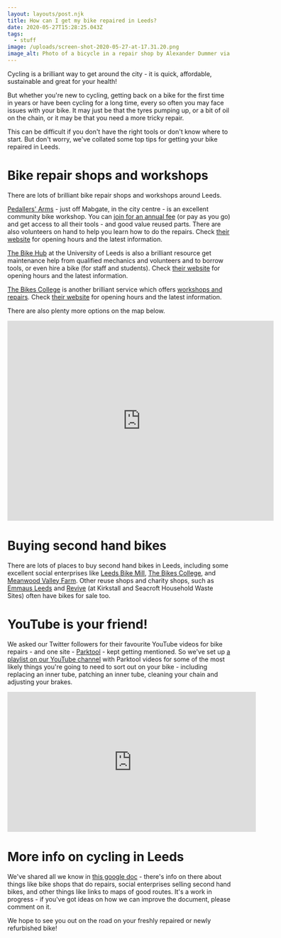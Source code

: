 ```yaml
---
layout: layouts/post.njk
title: How can I get my bike repaired in Leeds?
date: 2020-05-27T15:28:25.043Z
tags:
  - stuff
image: /uploads/screen-shot-2020-05-27-at-17.31.20.png
image_alt: Photo of a bicycle in a repair shop by Alexander Dummer via Canva
---
```

Cycling is a brilliant way to get around the city - it is quick, affordable, sustainable and great for your health!

But whether you're new to cycling, getting back on a bike for the first time in years or have been cycling for a long time, every so often you may face issues with your bike. It may just be that the tyres pumping up, or a bit of oil on the chain, or it may be that you need a more tricky repair.

This can be difficult if you don't have the right tools or don't know where to start. But don't worry, we've collated some top tips for getting your bike repaired in Leeds.

# Bike repair shops and workshops

There are lots of brilliant bike repair shops and workshops around Leeds. 

[Pedallers' Arms](https://pedallers-arms.org/) - just off Mabgate, in the city centre - is an excellent community bike workshop. You can [join for an annual fee](https://pedallers-arms.org/membership/) (or pay as you go) and get access to all their tools - and good value reused parts. There are also volunteers on hand to help you learn how to do the repairs. Check [their website](https://pedallers-arms.org/) for opening hours and the latest information. 

[The Bike Hub](https://sustainability.leeds.ac.uk/get-involved/reduce-your-environmental-impact/sustainable-travel/active-travel/bike-hub/) at the University of Leeds is also a brilliant resource get maintenance help from qualified mechanics and volunteers and to borrow tools, or even hire a bike (for staff and students). Check [their website](https://sustainability.leeds.ac.uk/get-involved/reduce-your-environmental-impact/sustainable-travel/active-travel/bike-hub/) for opening hours and the latest information.

[The Bikes College](https://thebikescollege.org/) is another brilliant service which offers [workshops and repairs](https://thebikescollege.org/workshop-and-repairs/). Check [their website](https://thebikescollege.org/) for opening hours and the latest information.

There are also plenty more options on the map below.

<iframe src="https://www.google.com/maps/embed?pb=!1m16!1m12!1m3!1d75404.66467676661!2d-1.5780852095787719!3d53.80024098348172!2m3!1f0!2f0!3f0!3m2!1i1024!2i768!4f13.1!2m1!1sbike%20repair%20leeds!5e0!3m2!1sen!2suk!4v1632247517592!5m2!1sen!2suk" width="600" height="450" style="border:0;" allowfullscreen="" loading="lazy"></iframe>

# Buying second hand bikes

There are lots of places to buy second hand bikes in Leeds, including some excellent social enterprises like  [Leeds Bike Mill](https://leedsbikemill.org/), [The Bikes College](https://thebikescollege.org/), and [Meanwood Valley Farm](https://www.mvuf.org.uk/education/bikes/). Other reuse shops and charity shops, such as [Emmaus Leeds](https://emmaus.org.uk/leeds/) and [Revive](http://www.reviveleeds.co.uk/) (at Kirkstall and Seacroft Household Waste Sites) often have bikes for sale too.

# YouTube is your friend!

We asked our Twitter followers for their favourite YouTube videos for bike repairs - and one site - [Parktool](https://www.youtube.com/channel/UCzaZ1sPWEuZN-I8_XT6AH8g) - kept getting mentioned. So we've set up [a playlist on our YouTube channel](https://www.youtube.com/watch?v=58STtUM-Wow&list=PLcImqkHEpk0oQIsgpywzt7XMD0cBbP5-k) with Parktool videos for some of the most likely things you're going to need to sort out on your bike - including replacing an inner tube, patching an inner tube, cleaning your chain and adjusting your brakes.

<iframe width="560" height="315" src="https://www.youtube.com/embed/58STtUM-Wow" frameborder="0" allow="accelerometer; autoplay; encrypted-media; gyroscope; picture-in-picture" allowfullscreen></iframe>

# More info on cycling in Leeds

We've shared all we know in [this google doc](https://docs.google.com/document/d/1DRh1Bqn-x5GmX1JNFytPCMuKxXsMs1KiVyKgNgBEgVs/edit) - there's info on there about things like bike shops that do repairs, social enterprises selling second hand bikes, and other things like links to maps of good routes. It's a work in progress - if you've got ideas on how we can improve the document, please comment on it.

We hope to see you out on the road on your freshly repaired or newly refurbished bike!